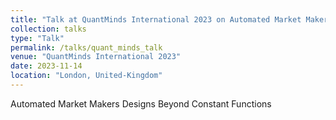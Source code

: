 ```yaml
---
title: "Talk at QuantMinds International 2023 on Automated Market Makers Designs Beyond Constant Functions"
collection: talks
type: "Talk"
permalink: /talks/quant_minds_talk
venue: "QuantMinds International 2023"
date: 2023-11-14
location: "London, United-Kingdom"
---
```


Automated Market Makers Designs Beyond Constant Functions